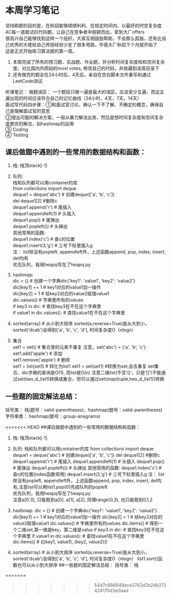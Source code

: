 # 本周学习笔记

坚持刷题的目的是，在秋招能够顺顺利利、在规定时间内、以最好的时空复杂度AC每一道面试的代码题。让自己在竞争者中脱颖而出，拿到大厂offers  
很高兴自己能够找到这样一个组织，大家互相鼓励帮助，不会那么孤独，还有比自己优秀的大佬给自己传授经验少走了很多弯路，毕竟大厂秋招下个月就开始了  
这是正式开始练习算法题的第一周。  

1. 本周完成了所有的预习题、实战题、作业题，并分析时间复杂度和和空间复杂度，对比国内外网站的most votes, 修改自己的代码，并收藏到该周目录下  
2. 还有做完的题会在24小时后，4天后，亲自在空白脚本文件重写和通过LeetCode测试  

听课笔记： 
做题误区： 一个题目只做一遍是最大的误区。应该至少五遍，而这五遍出现的时间应该符合自己的记忆曲线（24小时，4天，7天，14天）  
面试写代码四步骤：①和面试官讨论，确认一下不了解、不确定的概念，确保自己是理解面试官的意思  
               ②提出可能的解决方案，一般从暴力解法出发，然后是想时间复杂度和空间复杂度更优的解法，如hashmap的运用  
               ③ Coding  
               ④ Testing  
               
## 课后做题中遇到的一些常用的数据结构和函数：
1. 栈: 栈顶stack[-1]  
2. 队列:   
栈和队列都可以用container的库  
from collections import deque  
deque1 = deque('abc') # 创建deque(['a', 'b', 'c'])  
del deque1[2] #删除c  
deque1.append('r') # 尾插入  
deque1.appendleft(1) # 头插入  
deque1.pop() # 尾弹出  
deque1.popleft()) # 头弹出  
其他常用的函数:  
deque1.index('c') # 查c的位置  
deque1.insert(3,'g') # 三号下标里插入g  
注： list除没有popleft, appendleft外，上述函数append, pop, index, insert, del均有  
优先队列，我用heapq写在了heapq.py  


3. hashmap:   
dic = {} # 创建一个字典dic{'key1': 'value1', 'key2': 'value2'}  
dic[key1] += 1 # key1对应的value1加一操作  
dic[key2] = 1 # 给key2对应的value2赋值value1  
dic.values() # 字典里所有的values  
if key3 in dic: # 查找key3在不在这个字典里  
if value1 in dic.values(): # 查找value1在不在这个字典里  



4. sorted(array) # 从小到大排序 sorted(a,reverse=True)是从大到小，sorted('dcab')会得到['a', 'b', 'c', 'd'], 时间复杂度O（nlogn）  
  
5. 集合  
set1 = set() # 集合里的元素不重复  注意，set('abc') = {'a', 'b', 'c'}
set1.add('apple')  # 添加  
set1.remove('apple')    # 删除  
set1 = list(set1) # 转化为list1
set1 = set(set1) #转换为set,会去重复
set集合、dic字典的查询是O(1), 而list是O(n)
注意二维list(不含‘()’，只是‘[]’)不能通过set(two_d_list1)转换成集合，但可以通过set(map(tuple,two_d_list1))转换


## 一些题的固定解法总结：  
括号类： 栈(题号：valid-parentheses)、hashmap(题号：valid-parentheses)  
字符串类： hashmap(题号：group-anagrams)  
               
<<<<<<< HEAD
##课后做题中遇到的一些常用的数据结构和函数：
1. 栈: 栈顶stack[-1]
2. 队列: 
栈和队列都可以用container的库
from collections import deque
deque1 = deque('abc') # 创建deque(['a', 'b', 'c'])
del deque1[2] #删除c
deque1.append('r') # 尾插入
deque1.appendleft(1) # 头插入
deque1.pop() # 尾弹出
deque1.popleft()) # 头弹出
其他常用的函数:
deque1.index('c') # 查c的位置(index函数常用)
deque1.insert(3,'g') # 三号下标里插入g
注： list除没有popleft, appendleft外，上述函数append, pop, index, insert, del均有,注意list可以用list1.pop(0)完成队列的popleft  
优先队列，我用heapq写在了heapq.py  
注意a[0:3], 只能取到a[0], a[1], a[2], 同理range(0,3), 也只能取到0,1,2  


3. hashmap: 
dic = {} # 创建一个字典dic{'key1': 'value1', 'key2': 'value2'}
dic[key1] += 1 # key1对应的value1加一操作
dic[key2] = 1 # 给key2对应的value2赋值value1
dic.values() # 字典里所有的values
dic.items() # 得到一个二维set,第一维是key，第二维是valus
if key3 in dic: # 查找key3在不在这个字典里
if value1 in dic.values(): # 查找value1在不在这个字典里
dic.items()  # ([(key1, value1), (key2, value2)])



4. sorted(array) # 从小到大排序 sorted(a,reverse=True)是从大到小，sorted('dcab')会得到['a', 'b', 'c', 'd'], 时间复杂度O（nlogn）
    list1.sort()函数也可以从小到大排序
##一些题的固定解法总结：
括号类： 栈               
               
=======
>>>>>>> 54d7c686849ace2742d2b24b213424170d3e0aad
